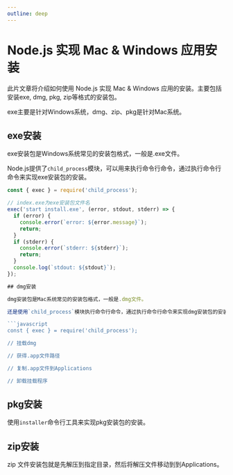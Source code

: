 ```yaml
---
outline: deep
---
```


# Node.js 实现 Mac & Windows 应用安装

此片文章将介绍如何使用 Node.js 实现 Mac & Windows 应用的安装。主要包括安装exe, dmg, pkg, zip等格式的安装包。

exe主要是针对Windows系统，dmg、zip、pkg是针对Mac系统。

## exe安装

exe安装包是Windows系统常见的安装包格式，一般是.exe文件。

Node.js提供了`child_process`模块，可以用来执行命令行命令，通过执行命令行命令来实现exe安装包的安装。

```javascript
const { exec } = require('child_process');

// index.exe为exe安装包文件名
exec('start install.exe', (error, stdout, stderr) => {
  if (error) { 
    console.error(`error: ${error.message}`);
    return;
  }          
  if (stderr) {
    console.error(`stderr: ${stderr}`);
    return;
  }          
  console.log(`stdout: ${stdout}`);    
});

## dmg安装

dmg安装包是Mac系统常见的安装包格式，一般是.dmg文件。

还是使用`child_process`模块执行命令行命令，通过执行命令行命令来实现dmg安装包的安装。

```javascript
const { exec } = require('child_process');

// 挂载dmg

// 获得.app文件路径

// 复制.app文件到Applications

// 卸载挂载程序
```

## pkg安装

使用`installer`命令行工具来实现pkg安装包的安装。

## zip安装

zip 文件安装包就是先解压到指定目录，然后将解压文件移动到到Applications。